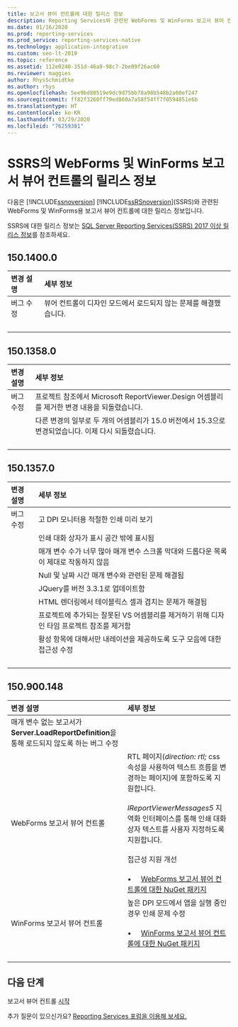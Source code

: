 ```yaml
---
title: 보고서 뷰어 컨트롤에 대한 릴리스 정보
description: Reporting Services와 관련된 WebForms 및 WinForms 보고서 뷰어 컨트롤에 대한 릴리스 정보입니다.
ms.date: 01/16/2020
ms.prod: reporting-services
ms.prod_service: reporting-services-native
ms.technology: application-integration
ms.custom: seo-lt-2019
ms.topic: reference
ms.assetid: 112e0240-351d-46a9-98c7-2be09f26ac60
ms.reviewer: maggies
author: RhysSchmidtke
ms.author: rhys
ms.openlocfilehash: 5ee9bd80519e9dc9d75bb78a98b548b2a60ef247
ms.sourcegitcommit: ff82f3260ff79ed860a7a58f54ff7f0594851e6b
ms.translationtype: HT
ms.contentlocale: ko-KR
ms.lasthandoff: 03/29/2020
ms.locfileid: "76259381"
---
```

# <a name="release-notes-for-report-viewer-controls-for-webforms-and-winforms-of-ssrs"></a>SSRS의 WebForms 및 WinForms 보고서 뷰어 컨트롤의 릴리스 정보

다음은 [!INCLUDE[ssnoversion](../../includes/ssnoversion-md.md)] [!INCLUDE[ssRSnoversion](../../includes/ssrsnoversion-md.md)](SSRS)와 관련된 WebForms 및 WinForms용 보고서 뷰어 컨트롤에 대한 릴리스 정보입니다.

SSRS에 대한 릴리스 정보는 [SQL Server Reporting Services(SSRS) 2017 이상 릴리스 정보](../release-notes-reporting-services.md)를 참조하세요.

## <a name="15014000"></a>150.1400.0
| 변경 설명 | 세부 정보 |
| :----------------- | :------ |
| 버그 수정 | 뷰어 컨트롤이 디자인 모드에서 로드되지 않는 문제를 해결했습니다. |
| &nbsp; | &nbsp; |

## <a name="15013580"></a>150.1358.0
| 변경 설명 | 세부 정보 |
| :----------------- | :------ |
| 버그 수정 | 프로젝트 참조에서 Microsoft ReportViewer.Design 어셈블리를 제거한 변경 내용을 되돌렸습니다. |
|           | 다른 변경의 일부로 두 개의 어셈블리가 15.0 버전에서 15.3으로 변경되었습니다. 이제 다시 되돌렸습니다. |
| &nbsp; | &nbsp; |

## <a name="15013570"></a>150.1357.0
| 변경 설명 | 세부 정보 |
| :----------------- | :------ |
| 버그 수정  | 고 DPI 모니터용 적절한 인쇄 미리 보기 |
|            | 인쇄 대화 상자가 표시 공간 밖에 표시됨 |
|            | 매개 변수 수가 너무 많아 매개 변수 스크롤 막대와 드롭다운 목록이 제대로 작동하지 않음 |
|            | Null 및 날짜 시간 매개 변수와 관련된 문제 해결됨 |
|            | JQuery를 버전 3.3.1로 업데이트함 |
|            | HTML 렌더링에서 테이블릭스 셀과 겹치는 문제가 해결됨 |
|            | 프로젝트에 추가되는 잘못된 VS 어셈블리를 제거하기 위해 디자인 타임 프로젝트 참조를 제거함 |
|            | 활성 항목에 대해서만 내레이션을 제공하도록 도구 모음에 대한 접근성 수정 |
| &nbsp; | &nbsp; |

## <a name="150900148"></a>150.900.148

| 변경 설명 | 세부 정보 |
| :----------------- | :------ |
| 매개 변수 없는 보고서가 **Server.LoadReportDefinition**을 통해 로드되지 않도록 하는 버그 수정 | &nbsp; |
| WebForms 보고서 뷰어 컨트롤 | RTL 페이지(*direction: rtl;* css 속성을 사용하여 텍스트 흐름을 변경하는 페이지)에 포함하도록 지원합니다.<br/><br/>*IReportViewerMessages5* 지역화 인터페이스를 통해 인쇄 대화 상자 텍스트를 사용자 지정하도록 지원합니다.<br/><br/>접근성 지원 개선<br/><br/>&bull; &nbsp; &nbsp; [WebForms 보고서 뷰어 컨트롤에 대한 NuGet 패키지](https://www.nuget.org/packages/Microsoft.ReportingServices.ReportViewerControl.Webforms/150.900.148) |
| WinForms 보고서 뷰어 컨트롤 | 높은 DPI 모드에서 앱을 실행 중인 경우 인쇄 문제 수정<br/><br/>&bull; &nbsp; &nbsp; [WinForms 보고서 뷰어 컨트롤에 대한 NuGet 패키지](https://www.nuget.org/packages/Microsoft.ReportingServices.ReportViewerControl.Winforms/150.900.148) |
| &nbsp; | &nbsp; |

## <a name="next-steps"></a>다음 단계

보고서 뷰어 컨트롤 [시작](integrating-reporting-services-using-reportviewer-controls-get-started.md)

추가 질문이 있으신가요? [Reporting Services 포럼을 이용해 보세요.](https://go.microsoft.com/fwlink/?LinkId=620231)
